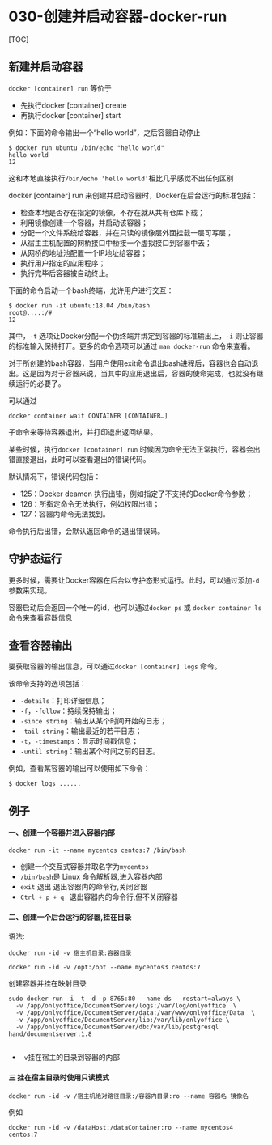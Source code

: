 # 030-创建并启动容器-docker-run

[TOC]

## 新建并启动容器

`docker [container] run` 等价于

- 先执行docker [container] create 
- 再执行docker [container] start

例如：下面的命令输出一个“hello world”，之后容器自动停止

```
$ docker run ubuntu /bin/echo "hello world"
hello world
12
```

这和本地直接执行`/bin/echo 'hello world'`相比几乎感觉不出任何区别

docker [container] run 来创建并启动容器时，Docker在后台运行的标准包括：

- 检查本地是否存在指定的镜像，不存在就从共有仓库下载；
- 利用镜像创建一个容器，并启动该容器；
- 分配一个文件系统给容器，并在只读的镜像层外面挂载一层可写层；
- 从宿主主机配置的网桥接口中桥接一个虚拟接口到容器中去；
- 从网桥的地址池配置一个IP地址给容器；
- 执行用户指定的应用程序；
- 执行完毕后容器被自动终止。

下面的命令启动一个bash终端，允许用户进行交互：

```
$ docker run -it ubuntu:18.04 /bin/bash
root@....:/#
12
```

其中，`-t` 选项让Docker分配一个伪终端并绑定到容器的标准输出上，`-i` 则让容器的标准输入保持打开。更多的命令选项可以通过 `man docker-run` 命令来查看。

对于所创建的bash容器，当用户使用exit命令退出bash进程后，容器也会自动退出。这是因为对于容器来说，当其中的应用退出后，容器的使命完成，也就没有继续运行的必要了。

可以通过

```
docker container wait CONTAINER [CONTAINER…] 
```

子命令来等待容器退出，并打印退出返回结果。

某些时候，执行`docker [container] run` 时候因为命令无法正常执行，容器会出错直接退出，此时可以查看退出的错误代码。

默认情况下，错误代码包括：

- 125：Docker deamon 执行出错，例如指定了不支持的Docker命令参数；
- 126：所指定命令无法执行，例如权限出错；
- 127：容器内命令无法找到。

命令执行后出错，会默认返回命令的退出错误码。

## 守护态运行

更多时候，需要让Docker容器在后台以守护态形式运行。此时，可以通过添加`-d`参数来实现。

容器启动后会返回一个唯一的id，也可以通过`docker ps` 或 `docker container ls` 命令来查看容器信息

## 查看容器输出

要获取容器的输出信息，可以通过`docker [container] logs` 命令。

该命令支持的选项包括：

- `-details`：打印详细信息；
- `-f`，`-follow`：持续保持输出；
- `-since string`：输出从某个时间开始的日志；
- `-tail string`：输出最近的若干日志；
- `-t`，`-timestamps`：显示时间戳信息；
- `-until string`：输出某个时间之前的日志。

例如，查看某容器的输出可以使用如下命令：

```
$ docker logs ......
```


## 例子

#### 一、创建一个容器并进入容器内部

```
docker run -it --name mycentos centos:7 /bin/bash
```

- 创建一个交互式容器并取名字为`mycentos`
- `/bin/bash`是 Linux 命令解析器,进入容器内部
- `exit` 退出 退出容器内的命令行,关闭容器
- `Ctrl + p + q ` 退出容器内的命令行,但不关闭容器

#### 二、创建一个后台运行的容器,挂在目录

语法:

```
docker run -id -v 宿主机目录:容器目录
```

```
docker run -id -v /opt:/opt --name mycentos3 centos:7

```

创建容器并挂在映射目录

```
sudo docker run -i -t -d -p 8765:80 --name ds --restart=always \
  -v /app/onlyoffice/DocumentServer/logs:/var/log/onlyoffice  \
  -v /app/onlyoffice/DocumentServer/data:/var/www/onlyoffice/Data  \
  -v /app/onlyoffice/DocumentServer/lib:/var/lib/onlyoffice \
  -v /app/onlyoffice/DocumentServer/db:/var/lib/postgresql  hand/documentserver:1.8
  
```

- `-v`挂在宿主的目录到容器的内部

#### 三 挂在宿主目录时使用只读模式

```
docker run -id -v /宿主机绝对路径目录:/容器内目录:ro --name 容器名 镜像名
```

例如

```
docker run -id -v /dataHost:/dataContainer:ro --name mycentos4 centos:7
```